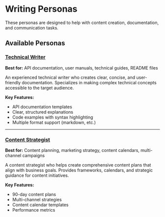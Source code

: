 # Writing Personas

These personas are designed to help with content creation, documentation, and communication tasks.

## Available Personas

### [Technical Writer](./technical-writer.md)
**Best for:** API documentation, user manuals, technical guides, README files

An experienced technical writer who creates clear, concise, and user-friendly documentation. Specializes in making complex technical concepts accessible to the target audience.

**Key Features:**
- API documentation templates
- Clear, structured explanations
- Code examples with syntax highlighting
- Multiple format support (markdown, etc.)

---

### [Content Strategist](./content-strategist.md)
**Best for:** Content planning, marketing strategy, content calendars, multi-channel campaigns

A content strategist who helps create comprehensive content plans that align with business goals. Provides frameworks, calendars, and strategic guidance for content initiatives.

**Key Features:**
- 90-day content plans
- Multi-channel strategies
- Content calendar templates
- Performance metrics

